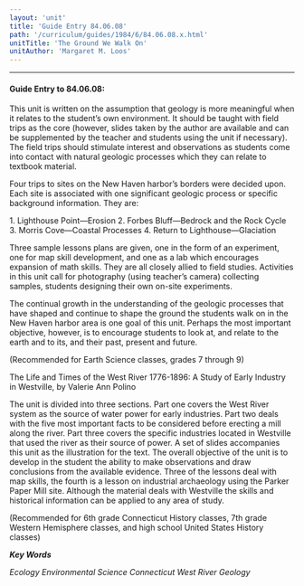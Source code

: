 ```yaml
---
layout: 'unit'
title: 'Guide Entry 84.06.08'
path: '/curriculum/guides/1984/6/84.06.08.x.html'
unitTitle: 'The Ground We Walk On'
unitAuthor: 'Margaret M. Loos'
---
```


<body>
<hr/>
 <h4>
  Guide Entry to 84.06.08:
 </h4>
 This unit is written on the assumption that geology is more meaningful when it relates to the student’s own environment.  It should be taught with field trips as the core (however, slides taken by the author are available and can be supplemented by the teacher and students using the unit if necessary).  The field trips should stimulate interest and observations as students come into contact with natural geologic processes which they can relate to textbook material.
 <p>
  Four trips to sites on the New Haven harbor’s borders were decided upon.  Each site is associated with one significant geologic process or specific background information.  They are:
 </p>
 <p>
  1.  Lighthouse Point—Erosion 2.  Forbes Bluff—Bedrock and the Rock Cycle 3.  Morris Cove—Coastal Processes 4.  Return to Lighthouse—Glaciation
 </p>
 <p>
  Three sample lessons plans are given, one in the form of an experiment, one for map skill development, and one as a lab which encourages expansion of math skills.  They are all closely allied to field studies.  Activities in this unit call for photography (using teacher’s camera) collecting samples, students designing their own on-site experiments.
 </p>
 <p>
  The continual growth in the understanding of the geologic processes that have shaped and continue to shape the ground the students walk on in the New Haven harbor area is one goal of this unit.  Perhaps the most important objective, however, is to encourage students to look at, and relate to the earth and to its, and their past, present and future.
 </p>
 <p>
  (Recommended for Earth Science classes, grades 7 through 9)
 </p>
 <p>
  The Life and Times of the West River 1776-1896: A Study of Early Industry in Westville, by Valerie Ann Polino
 </p>
 <p>
  The unit is divided into three sections.  Part one covers the West River system as the source of water power for early industries.  Part two deals with the five most important facts to be considered before erecting a mill along the river.  Part three covers the specific industries located in Westville that used the river as their source of power.  A set of slides accompanies this unit as the illustration for the text.  The overall objective of the unit is to develop in the student the ability to make observations and draw conclusions from the available evidence.  Three of the lessons deal with map skills, the fourth is a lesson on industrial archaeology using the Parker Paper Mill site.  Although the material deals with Westville the skills and historical information can be applied to any area of study.
 </p>
 <p>
  (Recommended for 6th grade Connecticut History classes, 7th grade Western Hemisphere classes, and high school United States History classes)
 </p>
<p>
  <b>
   <i>
    Key Words
   </i>
  </b>
  <br/>
 </p>
 <p>
  <i>
   Ecology Environmental Science Connecticut West River Geology
  </i>
 </p>

</body>
